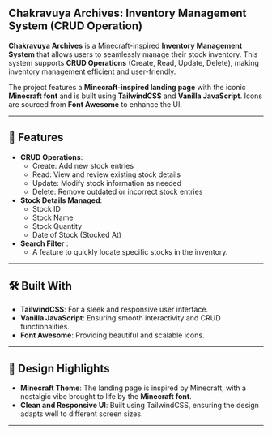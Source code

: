 
## Chakravuya Archives: Inventory Management System (CRUD Operation)

**Chakravuya Archives** is a Minecraft-inspired **Inventory Management System** that allows users to seamlessly manage their stock inventory. This system supports **CRUD Operations** (Create, Read, Update, Delete), making inventory management efficient and user-friendly.  

The project features a **Minecraft-inspired landing page** with the iconic **Minecraft font** and is built using **TailwindCSS** and **Vanilla JavaScript**. Icons are sourced from **Font Awesome** to enhance the UI.

---

## 🌟 Features
- **CRUD Operations**:
  - Create: Add new stock entries
  - Read: View and review existing stock details
  - Update: Modify stock information as needed
  - Delete: Remove outdated or incorrect stock entries
- **Stock Details Managed**:
  - Stock ID
  - Stock Name
  - Stock Quantity
  - Date of Stock (Stocked At)
- **Search Filter** :
  - A feature to quickly locate specific stocks in the inventory.

---

## 🛠️ Built With
- **TailwindCSS**: For a sleek and responsive user interface.
- **Vanilla JavaScript**: Ensuring smooth interactivity and CRUD functionalities.
- **Font Awesome**: Providing beautiful and scalable icons.

---

## 🎨 Design Highlights
- **Minecraft Theme**: The landing page is inspired by Minecraft, with a nostalgic vibe brought to life by the **Minecraft font**.
- **Clean and Responsive UI**: Built using TailwindCSS, ensuring the design adapts well to different screen sizes.

---

